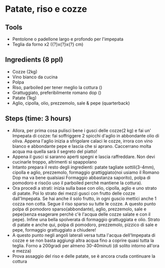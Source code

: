 # Patate, riso e cozze 

## Tools
- Pentolone o padellone largo e profondo per l'impepata
- Teglia da forno x2 ({?}x{?}x{?} cm) 

## Ingredients (8 ppl)
- Cozze (2kg) 
- Vino bianco da cucina
- Polpa
- Riso, parboiled per tener meglio la cottura ()
- Grattuggiato, preferibilmente romano dop ()
- Patate (1kg)
- Aglio, cipolla, olio, prezzemolo, sale & pepe (quarterback)

## Steps (time: 3 hours)
- Allora, per prima cosa pulisci bene i gusci delle cozze(2 kg) e fai un' Impepata di cozze: fai soffriggere 2 spicchi d'aglio in abbondante olio di oliva. Appena l'aglio inizia a sfrigolare calaci le cozze, irrora con vino bianco e abbondante pepe e lascia che si aprano. Caccerrano molta acqua ma quella sarà il segreto del piatto!
- Appena il gusci si saranno aperti spegni e lascia raffreddare. Non devi cucinarle troppo, altrimenti si spappolano
- Intanto prepara il resto degli ingredienti: patate tagliate sottili(3-4mm), cipolla e aglio, prezzemolo, formaggio grattiggiato(noi usiamo il Romano Dop ma va bene qualsiasi Formaggio abbastanza saporito), polpa di pomodoro e riso(io uso il parboiled perchè mantiene la cottura).
- Ora procedi a strati: inizia  sulla base con olio, cipolla, aglio e uno strato di patate. Poi lo strato dei mezzi gusci con frutto delle cozze  dall'Impepata. Se hai anche il solo frutto, in ogni guscio mettici anche 1 cozza non cotta. Segue il riso sparso su tutte le cozze. A questo punto polpa di pomodoro sparso(abbondante), aglio, prezzemolo, sale e pepe(senza esagerare perchè c'è l'acqua delle cozze salate e con il pepe). Infine una bella spolverata di formaggio grattuggiata e olio. Strato di patate e anche qui, polpa di pomodoro, prezzemolo, pizzico di sale e pepe, formaggio grattuggiato a chiudere!
- A questo punto negli angoli laterali versa tutta l'acqua dell'Impepata di cozze e se non basta aggiungi altra acqua fino a coprire quasi tutta la teglia. Forno a 200gradi per almeno 30-40minuti (di solito intorno all'ora e mezza)
- Prova assaggio del riso e delle patate, se è ancora cruda continuare la cottura
